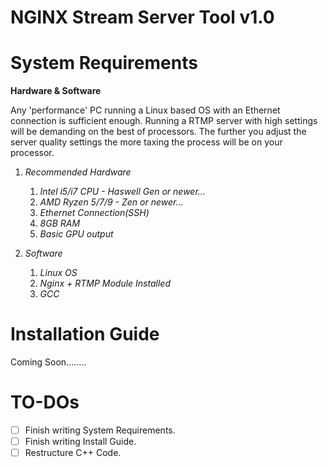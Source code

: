 # NGINX Stream Server Tool v1.0

# System Requirements

**Hardware & Software**

Any 'performance' PC running a Linux based OS with an Ethernet connection is sufficient enough.
Running a RTMP server with high settings will be demanding on the best of processors. The further you
adjust the server quality settings the more taxing the process will be on your processor.

1. *Recommended Hardware*
     1. *Intel i5/i7 CPU - Haswell Gen or newer...*
     2. *AMD Ryzen 5/7/9 - Zen or newer...*
     3. *Ethernet Connection(SSH)*
     4. *8GB RAM*
     5. *Basic GPU output*

2. *Software*
     1. *Linux OS*
     2. *Nginx + RTMP Module Installed*
     3. *GCC*

# Installation Guide
Coming Soon........

# TO-DOs
- [ ] Finish writing System Requirements.
- [ ] Finish writing Install Guide.
- [ ] Restructure C++ Code.
